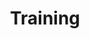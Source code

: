 ---
layout: sidenav-page
title: Training
permalink: /implementation/business/training
sidenav_ref: implementation
parent: /implementation/business/
---